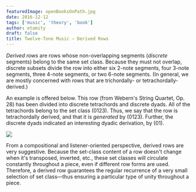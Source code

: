 ```yaml
---
featuredImage: openBooksOnPath.jpg
date: 2016-12-12
tags: ['music', 'theory', 'book']
author: etamity
draft: false
title: Twelve-Tone Music — Derived Rows
---
```


_Derived rows_ are rows whose non-overlapping segments (*discrete* segments) belong to the same set class. Because they must not overlap, discrete subsets divide the row into either six 2-note segments, four 3-note segments, three 4-note segments, or two 6-note segments. (In general, we are mostly concerned with rows that are trichordally- or tetrachordally-derived.)

An example is offered below. This row (from Webern's String Quartet, Op. 28) has been divided into discrete tetrachords and discrete dyads. All of the tetrachords belong to the set class (0123). Thus, we say that the row is tetrachordally derived, and that it is *generated* by (0123). Further, the discrete dyads indicated an interesting dyadic derivation, by (01).

[![](/Graphics/postTonal/derivedRow.png)](/Graphics/postTonal/derivedRow.png)

From a compositional and listener-oriented perspective, derived rows are very suggestive. Because the set-class content of a row doesn't change when it's transposed, inverted, etc., these set classes will circulate constantly throughout a piece, even if different row forms are used. Therefore, a derived row guarantees the regular recurrence of a very small selection of set class—thus ensuring a particular type of unity throughout a piece.